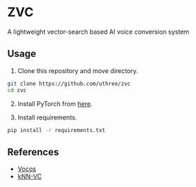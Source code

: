 # ZVC
A lightweight vector-search based AI voice conversion system

## Usage
1. Clone this repository and move directory.
```sh
git clone https://github.com/uthree/zvc
cd zvc
```

2. Install  PyTorch from
[here](https://pytorch.org).

3. Install requirements.
```sh
pip install -r requirements.txt
```


## References
- [Vocos](https://arxiv.org/abs/2306.00814)
- [kNN-VC](https://arxiv.org/abs/2305.18975)